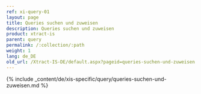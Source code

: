 ```yaml
---
ref: xi-query-01
layout: page
title: Queries suchen und zuweisen
description: Queries suchen und zuweisen
product: xtract-is
parent: query
permalink: /:collection/:path
weight: 1
lang: de_DE
old_url: /Xtract-IS-DE/default.aspx?pageid=queries-suchen-und-zuweisen
---
```

{% include _content/de/xis-specific/query/queries-suchen-und-zuweisen.md %}
